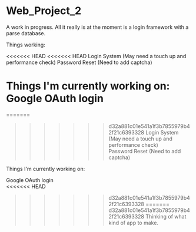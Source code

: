 Web_Project_2
=============

A work in progress. All it really is at the moment is a login framework with a parse database.

Things working:

<<<<<<< HEAD
<<<<<<< HEAD
Login System (May need a touch up and performance check)
Password Reset (Need to add captcha)


Things I'm currently working on:
Google OAuth login
=======
=======
>>>>>>> d32a881c01e541a1f3b7855979b42f21c6393328
Login System (May need a touch up and performance check)                              
Password Reset (Need to add captcha)


Things I'm currently working on:                      

Google OAuth login                              
<<<<<<< HEAD
>>>>>>> d32a881c01e541a1f3b7855979b42f21c6393328
=======
>>>>>>> d32a881c01e541a1f3b7855979b42f21c6393328
Thinking of what kind of app to make.

